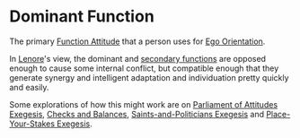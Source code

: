 # Dominant Function

The primary [Function Attitude](../) that a person uses for [Ego Orientation](../../../sign-interpretation/orienting/ego-orientation.md).

In [Lenore](../../../people-and-systems/lenore-thomson.md)'s view, the dominant and [secondary functions](secondary-function/) are opposed enough to cause some internal conflict, but compatible enough that they generate synergy and intelligent adaptation and individuation pretty quickly and easily.

Some explorations of how this might work are on [Parliament of Attitudes Exegesis](../../../exegeses-and-hypotheses/parliament-of-attitudes.md), [Checks and Balances](../../../far-flung-explorations/checks-and-balances.md), [Saints-and-Politicians Exegesis](../../../exegeses-and-hypotheses/introversion-extraversion/saints-and-politicians.md) and [Place-Your-Stakes Exegesis](../../../exegeses-and-hypotheses/introversion-extraversion/place-your-stakes.md).
